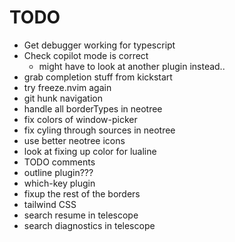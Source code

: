 # TODO

- Get debugger working for typescript
- Check copilot mode is correct
    - might have to look at another plugin instead..
- grab completion stuff from kickstart
- try freeze.nvim again
- git hunk navigation
- handle all borderTypes in neotree
- fix colors of window-picker
- fix cyling through sources in neotree
- use better neotree icons
- look at fixing up color for lualine
- TODO comments
- outline plugin???
- which-key plugin
- fixup the rest of the borders
- tailwind CSS
- search resume in telescope
- search diagnostics in telescope

